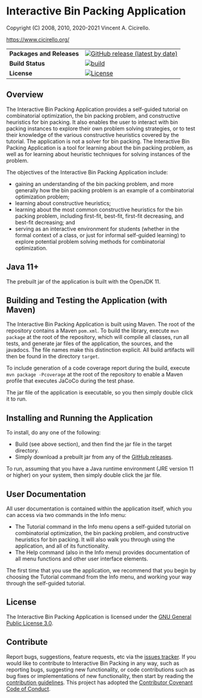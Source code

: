 # Interactive Bin Packing Application

Copyright (C) 2008, 2010, 2020-2021 Vincent A. Cicirello.

https://www.cicirello.org/

| | |
| :--- | :--- |
| __Packages and Releases__ | [![GitHub release (latest by date)](https://img.shields.io/github/v/release/cicirello/InteractiveBinPacking?logo=GitHub)](https://github.com/cicirello/InteractiveBinPacking/releases) |
| __Build Status__ | [![build](https://github.com/cicirello/InteractiveBinPacking/workflows/build/badge.svg)](https://github.com/cicirello/InteractiveBinPacking/actions/workflows/build.yml) |
| __License__ | [![License](https://img.shields.io/github/license/cicirello/InteractiveBinPacking)](https://github.com/cicirello/InteractiveBinPacking/blob/master/LICENSE) |

## Overview

The Interactive Bin Packing Application provides a self-guided tutorial on combinatorial optimization, the bin packing problem, and constructive heuristics for bin packing. It also enables the user to interact with bin packing instances to explore their own problem solving strategies, or to test their knowledge of the various constructive heuristics covered by the tutorial. The application is not a solver for bin packing. The Interactive Bin Packing Application is a tool for learning about the bin packing problem, as well as for learning about heuristic techniques for solving instances of the problem. 

The objectives of the Interactive Bin Packing Application include:

* gaining an understanding of the bin packing problem, and more generally how
the bin packing problem is an example of a combinatorial optimization
problem;
* learning about constructive heuristics;
* learning about the most common constructive heuristics for the bin
packing problem, including first-fit, best-fit, first-fit decreasing, and
best-fit decreasing; and
* serving as an interactive environment for students (whether in the formal 
context of a class, or just for informal self-guided learning) to explore
potential problem solving methods for combinatorial optimization.

## Java 11+

The prebuilt jar of the application is built with the OpenJDK 11.

## Building and Testing the Application (with Maven)

The Interactive Bin Packing Application is built using Maven. The 
root of the repository contains a Maven `pom.xml`.  To build the library, 
execute `mvn package` at the root of the repository, which
will compile all classes, run all tests, and generate jar files of the 
application, the sources, and the javadocs.  The file names
make this distinction explicit.  All build artifacts will then
be found in the directory `target`.

To include generation of a code coverage report during the build,
execute `mvn package -Pcoverage` at the root of the repository to 
enable a Maven profile that executes JaCoCo during the test phase.

The jar file of the application is executable, so you then simply
double click it to run.

## Installing and Running the Application

To install, do any one of the following:
* Build (see above section), and then find the jar file in the target directory.
* Simply download a prebuilt jar from any of 
  the [GitHub releases](https://github.com/cicirello/InteractiveBinPacking/releases).

To run, assuming that you have a Java runtime environment (JRE version 11 or higher)
on your system, then simply double click the jar file.

## User Documentation

All user documentation is contained within the application itself, which you can access via two
commands in the Info menu:

* The Tutorial command in the Info menu opens a self-guided tutorial 
  on combinatorial optimization, the bin packing problem, and 
  constructive heuristics for bin packing. It will also walk you through 
  using the application, and all of its functionality. 
* The Help command (also in the Info menu) provides documentation of all 
  menu functions and other user interface elements.

The first time that you use the application, we recommend that you 
begin by choosing the Tutorial command from the Info menu, and working 
your way through the self-guided tutorial.  

## License

The Interactive Bin Packing Application is licensed under 
the [GNU General Public License 3.0](https://www.gnu.org/licenses/gpl-3.0.en.html).

## Contribute

Report bugs, suggestions, feature requests, etc via 
the [issues tracker](https://github.com/cicirello/InteractiveBinPacking/issues).
If you would like to contribute to Interactive Bin Packing in any way, such 
as reporting bugs, suggesting new functionality, or code contributions 
such as bug fixes or implementations of new functionality, then start 
by reading 
the [contribution guidelines](https://github.com/cicirello/.github/blob/main/CONTRIBUTING.md).
This project has adopted 
the [Contributor Covenant Code of Conduct](https://github.com/cicirello/.github/blob/main/CODE_OF_CONDUCT.md).
